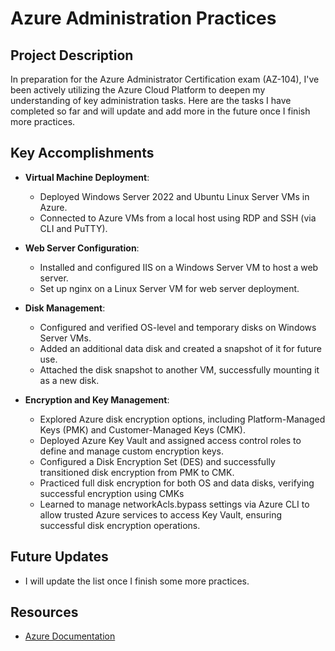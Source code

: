 # Azure Administration Practices

## Project Description
In preparation for the Azure Administrator Certification exam (AZ-104), I've been actively utilizing the Azure Cloud Platform to deepen my understanding of key administration tasks. Here are the tasks I have completed so far and will update and add more in the future once I finish more practices.

## Key Accomplishments
- **Virtual Machine Deployment**:
  - Deployed Windows Server 2022 and Ubuntu Linux Server VMs in Azure.
  - Connected to Azure VMs from a local host using RDP and SSH (via CLI and PuTTY).
  
- **Web Server Configuration**:
  - Installed and configured IIS on a Windows Server VM to host a web server.
  - Set up nginx on a Linux Server VM for web server deployment.

- **Disk Management**:
  - Configured and verified OS-level and temporary disks on Windows Server VMs.
  - Added an additional data disk and created a snapshot of it for future use.
  - Attached the disk snapshot to another VM, successfully mounting it as a new disk.
  
- **Encryption and Key Management**:
  - Explored Azure disk encryption options, including Platform-Managed Keys (PMK) and Customer-Managed Keys (CMK).
  - Deployed Azure Key Vault and assigned access control roles to define and manage custom encryption keys.
  - Configured a Disk Encryption Set (DES) and successfully transitioned disk encryption from PMK to CMK.
  - Practiced full disk encryption for both OS and data disks, verifying successful encryption using CMKs
  - Learned to manage networkAcls.bypass settings via Azure CLI to allow trusted Azure services to access Key Vault, ensuring successful disk encryption operations.

## Future Updates
- I will update the list once I finish some more practices.

## Resources
- [Azure Documentation](https://docs.microsoft.com/en-us/azure/)
